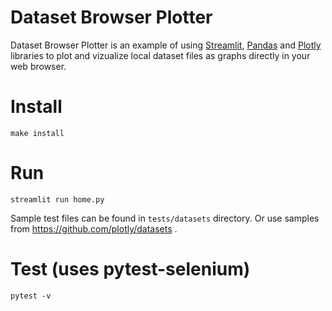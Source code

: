 # Dataset Browser Plotter

Dataset Browser Plotter is an example of using [Streamlit](https://docs.streamlit.io/), [Pandas](https://pandas.pydata.org/) and [Plotly](https://plotly.com/) libraries to plot and vizualize local dataset files as graphs directly in your web browser.

# Install
```
make install
```

# Run
```
streamlit run home.py
```

Sample test files can be found in `tests/datasets` directory. Or use samples from https://github.com/plotly/datasets .

# Test (uses pytest-selenium)

```
pytest -v
```
